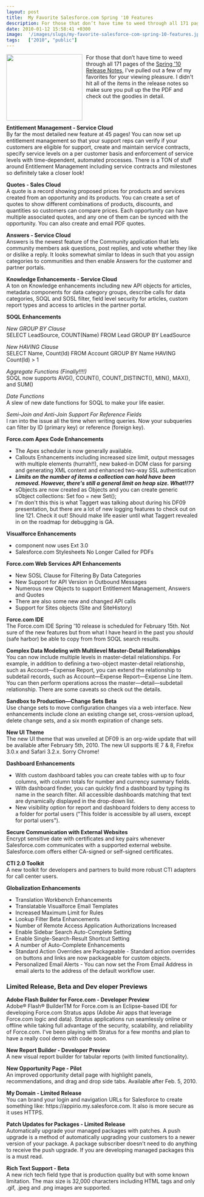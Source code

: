 ```yaml
---
layout: post
title:  My Favorite Salesforce.com Spring '10 Features
description: For those that don’t have time to weed through all 171 pages of the Spring ‘10 Release Notes , I’ve pulled out a few of my favorites for your viewing pleasure. I didnt hit all of the items in the release notes so make sure you pull up the the PDF and check out the goodies in detail. Entitlement Management - Service Cloud By far the most detailed new feature at 45 pages! You can now set up entitlement management so that your support reps can verify if your customers are eligible for support, crea
date: 2010-01-12 15:58:41 +0300
image:  '/images/slugs/my-favorite-salesforce-com-spring-10-features.jpg'
tags:   ["2010", "public"]
---
```

<p style="clear: both"><img class="linked-to-original" src="https://res.cloudinary.com/blog-jeffdouglas-com/image/upload/v1400926847/wqrsudrbdq01h84cwuvb.png" height="175" align="left" width="200" style=" display: inline; float: left; margin: 0 10px 10px 0;" />For those that don’t have time to weed through all 171 pages of the <a href="https://na1.salesforce.com/help/doc/en/salesforce_spring10_release_notes.pdf" target="_blank">Spring '10 Release Notes</a>, I’ve pulled out a few of my favorites for your viewing pleasure. I didn't hit all of the items in the release notes so make sure you pull up the the PDF and check out the goodies in detail.</p><p style="clear: both"><strong>Entitlement Management - Service Cloud</strong><br />By far the most detailed new feature at 45 pages! You can now set up entitlement management so that your support reps can verify if your customers are eligible for support, create and maintain service contracts, specify service levels on a per customer basis and enforcement of service levels with time-dependent, automated processes. There is a TON of stuff around Entitlement Management including service contracts and milestones so definitely take a closer look!</p><p style="clear: both"><strong>Quotes - Sales Cloud</strong><br />A quote is a record showing proposed prices for products and services created from an opportunity and its products. You can create a set of quotes to show different combinations of products, discounts, and quantities so customers can compare prices. Each opportunity can have multiple associated quotes, and any one of them can be synced with the opportunity. You can also create and email PDF quotes.</p><p style="clear: both"><strong>Answers - Service Cloud</strong><br />Answers is the newest feature of the Community application that lets community members ask questions, post replies, and vote whether they like or dislike a reply. It looks somewhat similar to Ideas in such that you assign categories to communities and then enable Answers for the customer and partner portals.</p><p style="clear: both"><strong>Knowledge Enhancements - Service Cloud</strong><br />A ton on Knowledge enhancements including new API objects for articles, metadata components for data category groups, describe calls for data categories, SOQL and SOSL filter, field level security for articles, custom report types and access to articles in the partner portal.</p><p style="clear: both"><strong>SOQL Enhancements</strong></p><p style="clear: both"><em>New GROUP BY Clause</em><br />SELECT LeadSource, COUNT(Name) FROM Lead GROUP BY LeadSource</p><p style="clear: both"><em>New HAVING Clause</em><br />SELECT Name, Count(Id) FROM Account GROUP BY Name HAVING Count(Id) > 1</p><p style="clear: both"><em>Aggregate Functions (Finally!!!!)</em><br />SOQL now supports AVG(), COUNT(), COUNT_DISTINCT(), MIN(), MAX(), and SUM()</p><p style="clear: both"><em>Date Functions</em><br />A slew of new date functions for SOQL to make your life easier.</p><p style="clear: both"><em>Semi-Join and Anti-Join Support For Reference Fields</em><br />I ran into the issue all the time when writing queries. Now your subqueries can filter by ID (primary key) or reference (foreign key).</p><p style="clear: both"><strong>Force.com Apex Code Enhancements</strong></p><ul style="clear: both"><li>The Apex scheduler is now generally available.</li><li>Callouts Enhancements including increased size limit, output messages with multiple elements (hurrah!!), new baked-in DOM class for parsing and generating XML content and enhanced two-way SSL authentication</li><li><strong><em>Limits on the number of items a collection can hold have been removed. However, there's still a general limit on heap size. What!!??</em></strong></li><li>sObjects are now created as Objects and you can create generic sObject collections: Set<sobject> foo = new Set<sobject>();</li><li>I'm don't this this is what Taggert was talking about during his DF09 presentation, but there are a lot of new logging features to check out on line 121. Check it out! Should make life easier until what Taggert revealed in on the roadmap for debugging is GA.</li></ul><p style="clear: both"><strong>Visualforce Enhancements</strong></p><ul style="clear: both"><li><apex:enhancedList> component now uses Ext 3.0</li><li>Salesforce.com Stylesheets No Longer Called for PDFs</li></ul><p style="clear: both"><strong>Force.com Web Services API Enhancements</strong></p><ul style="clear: both"><li>New SOSL Clause for Filtering By Data Categories</li><li>New Support for API Version in Outbound Messages</li><li>Numerous new Objects to support Entitlement Management, Answers and Quotes</li><li>There are also some new and changed API calls</li><li>Support for Sites objects (Site and SiteHistory)</li></ul><p style="clear: both"><strong>Force.com IDE</strong><br />The Force.com IDE Spring '10 release is scheduled for February 15th. Not sure of the new features but from what I have heard in the past you <em>should</em> (safe harbor) be able to copy from from SOQL search results.</p><p style="clear: both"><strong>Complex Data Modeling with Multilevel Master-Detail Relationships</strong><br />You can now include multiple levels in master-detail relationships. For example, in addition to defining a two-object master-detail relationship, such as Account—Expense Report, you can extend the relationship to subdetail records, such as Account—Expense Report—Expense Line Item. You can then perform operations across the master—detail—subdetail relationship. There are some caveats so check out the details.</p><p style="clear: both"><strong>Sandbox to Production—Change Sets Beta</strong><br />Use change sets to move configuration changes via a web interface. New enhancements include clone an existing change set, cross-version upload, delete change sets, and a six month expiration of change sets.</p><p style="clear: both"><strong>New UI Theme</strong><br />The new UI theme that was unveiled at DF09 is an org-wide update that will be available after February 5th, 2010. The new UI supports IE 7 & 8, Firefox 3.0.x and Safari 3.2.x. Sorry Chrome!</p><p style="clear: both"><strong>Dashboard Enhancements</strong></p><ul style="clear: both"><li>With custom dashboard tables you can create tables with up to four columns, with column totals for number and currency summary fields.</li><li>With dashboard finder, you can quickly find a dashboard by typing its name in the search filter. All accessible dashboards matching that text are dynamically displayed in the drop-down list.</li><li>New visibility option for report and dashboard folders to deny access to a folder for portal users ("This folder is accessible by all users, except for portal users").</li></ul><p style="clear: both"><strong>Secure Communication with External Websites</strong><br />Encrypt sensitive date with certificates and key pairs whenever Salesforce.com communicates with a supported external website. Salesforce.com offers either CA-signed or self-signed certificates.</p><p style="clear: both"><strong>CTI 2.0 Toolkit</strong><br />A new toolkit for developers and partners to build more robust CTI adapters for call center users.</p><p style="clear: both"><strong>Globalization Enhancements</strong></p><ul style="clear: both"><li>Translation Workbench Enhancements</li><li>Translatable Visualforce Email Templates</li><li>Increased Maximum Limit for Rules</li><li>Lookup Filter Beta Enhancements</li><li>Number of Remote Access Application Authorizations Increased</li><li>Enable Sidebar Search Auto-Complete Setting</li><li>Enable Single-Search-Result Shortcut Setting</li><li>A number of Auto-Complete Enhancements</li><li>Standard Action Overrides are Packageable - Standard action overrides on buttons and links are now packageable for custom objects.</li><li>Personalized Email Alerts - You can now set the From Email Address in email alerts to the address of the default workflow user.</li></ul><p style="clear: both"><h3>Limited Release, Beta and Dev
eloper Previews</h3></p><p style="clear: both"><strong>Adobe Flash Builder for Force.com - Developer Preview</strong><br />Adobe® Flash® BuilderTM for Force.com is an Eclipse-based IDE for developing Force.com Stratus apps (Adobe Air apps that leverage Force.com logic and data). Stratus applications run seamlessly online or offline while taking full advantage of the security, scalability, and reliability of Force.com. I've been playing with Stratus for a few months and plan to have a really cool demo with code soon.</p><p style="clear: both"><strong>New Report Builder - Developer Preview</strong><br />A new visual report builder for tabular reports (with limited functionality).</p><p style="clear: both"><strong>New Opportunity Page - Pilot</strong><br />An improved opportunity detail page with highlight panels, recommendations, and drag and drop side tabs. Available after Feb. 5, 2010.</p><p style="clear: both"><strong>My Domain - Limited Release</strong><br />You can brand your login and navigation URLs for Salesforce to create something like: https://appirio.my.salesforce.com. It also is more secure as it uses HTTPS.</p><p style="clear: both"><strong>Patch Updates for Packages - Limited Release</strong><br />Automatically upgrade your managed packages with patches. A push upgrade is a method of automatically upgrading your customers to a newer version of your package. A package subscriber doesn't need to do anything to receive the push upgrade. If you are developing managed packages this is a must read.</p><p style="clear: both"><strong>Rich Text Support - Beta</strong><br />A new rich tech field type that is production quality but with some known limitation. The max size is 32,000 characters including HTML tags and only .gif, .jpeg and .png images are supported.</p><br class="final-break" style="clear: both" />
